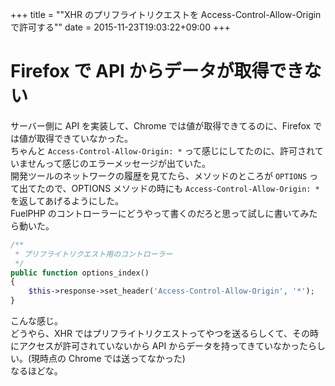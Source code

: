 +++
title = ""XHR のプリフライトリクエストを Access-Control-Allow-Origin で許可する""
date = 2015-11-23T19:03:22+09:00
+++

Firefox で API からデータが取得できない
===
サーバー側に API を実装して、Chrome では値が取得できてるのに、Firefox では値が取得できていなかった。  
ちゃんと `Access-Control-Allow-Origin: *` って感じにしてたのに、許可されていませんって感じのエラーメッセージが出ていた。  
開発ツールのネットワークの履歴を見てたら、メソッドのところが `OPTIONS` って出てたので、OPTIONS メソッドの時にも `Access-Control-Allow-Origin: *` を返してあげるようにした。  
FuelPHP のコントローラーにどうやって書くのだろと思って試しに書いてみたら動いた。

```php
/**
 * プリフライトリクエスト用のコントローラー
 */
public function options_index()
{
    $this->response->set_header('Access-Control-Allow-Origin', '*');
}
```

こんな感じ。  
どうやら、XHR ではプリフライトリクエストってやつを送るらしくて、その時にアクセスが許可されていないから API からデータを持ってきていなかったらしい。(現時点の Chrome では送ってなかった)  
なるほどな。
